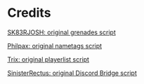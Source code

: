 # Credits

[SK83RJOSH: original grenades script](https://github.com/SK83RJOSH/jc2mp-grenades)

[Philpax: original nametags script](https://github.com/jc2mp/nametags)

[Trix: original playerlist script](https://github.com/jc2mp/playerlist)

[SinisterRectus: original Discord Bridge script](https://github.com/SinisterRectus/JC2MP-DiscordBridge)